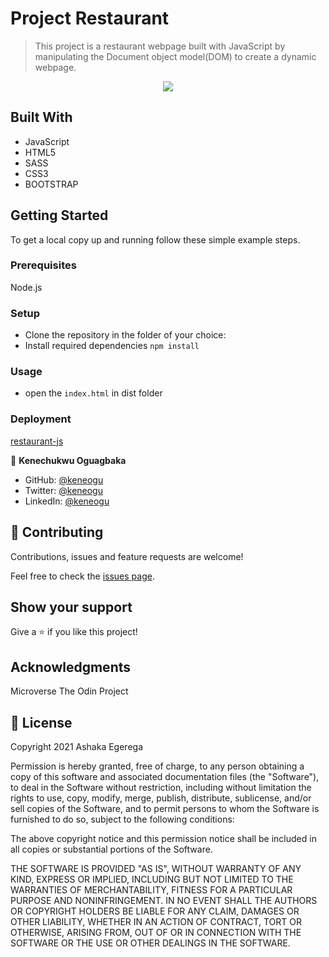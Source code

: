 # Project Restaurant

> This project is a restaurant webpage built with JavaScript by manipulating the Document object model(DOM) to create a dynamic webpage.

<p align="center">
  
  <img src="./assets/img/screenshot.png" >
  
</p>

## Built With

- JavaScript
- HTML5
- SASS
- CSS3
- BOOTSTRAP

## Getting Started

To get a local copy up and running follow these simple example steps.

### Prerequisites

Node.js

### Setup

- Clone the repository in the folder of your choice:<br> 
- Install required dependencies `npm install`

### Usage

- open the `index.html` in dist folder

### Deployment

[restaurant-js](https://ashakae.github.io/restaurant/)

👤 **Kenechukwu Oguagbaka**

- GitHub: [@keneogu](https://github.com/keneogu)
- Twitter: [@keneogu](https://twitter.com/keneogu)
- LinkedIn: [@keneogu](https://www.linkedin.com/in/kene-ogu/)

## 🤝 Contributing

Contributions, issues and feature requests are welcome!

Feel free to check the [issues page](https://github.com/keneogu/Restaurant-page/issues).

## Show your support

Give a ⭐️ if you like this project!

## Acknowledgments

Microverse
The Odin Project

## 📝 License

Copyright 2021 Ashaka Egerega

Permission is hereby granted, free of charge, to any person obtaining a copy of this software and associated documentation files (the "Software"), to deal in the Software without restriction, including without limitation the rights to use, copy, modify, merge, publish, distribute, sublicense, and/or sell copies of the Software, and to permit persons to whom the Software is furnished to do so, subject to the following conditions:

The above copyright notice and this permission notice shall be included in all copies or substantial portions of the Software.

THE SOFTWARE IS PROVIDED "AS IS", WITHOUT WARRANTY OF ANY KIND, EXPRESS OR IMPLIED, INCLUDING BUT NOT LIMITED TO THE WARRANTIES OF MERCHANTABILITY, FITNESS FOR A PARTICULAR PURPOSE AND NONINFRINGEMENT. IN NO EVENT SHALL THE AUTHORS OR COPYRIGHT HOLDERS BE LIABLE FOR ANY CLAIM, DAMAGES OR OTHER LIABILITY, WHETHER IN AN ACTION OF CONTRACT, TORT OR OTHERWISE, ARISING FROM, OUT OF OR IN CONNECTION WITH THE SOFTWARE OR THE USE OR OTHER DEALINGS IN THE SOFTWARE.
